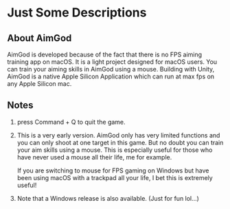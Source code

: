 # Just Some Descriptions

## About AimGod

AimGod is developed because of the fact that there is no FPS aiming training app on macOS. It is a light project designed for macOS users. You can train your aiming skills in AimGod using a mouse. Building with Unity, AimGod is a native Apple Silicon Application which can run at max fps on any Apple Silicon mac. 

## Notes

1. press Command + Q to quit the game.

2. This is a very early version. AimGod only has very limited functions and you can only shoot at one target in this game. But no doubt you can train your aim skills using a mouse. This is especially useful for those who have never used a mouse all their life, me for example.

    If you are switching to mouse for FPS gaming on Windows but have been using macOS with a trackpad all your life, I bet this is extremely useful!
    
3. Note that a Windows release is also available. (Just for fun lol...)
